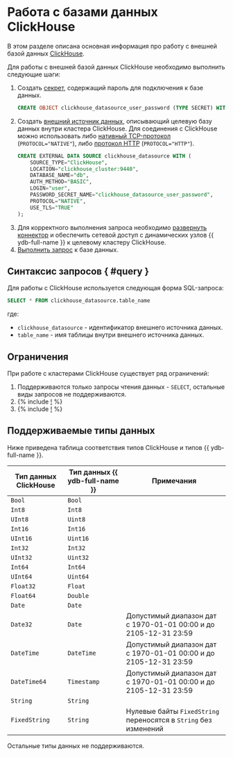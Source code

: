 # Работа с базами данных ClickHouse

В этом разделе описана основная информация про работу с внешней базой данных [ClickHouse](https://clickhouse.com).

Для работы с внешней базой данных ClickHouse необходимо выполнить следующие шаги:
1. Создать [секрет](../datamodel/secrets.md), содержащий пароль для подключения к базе данных.
    ```sql
    CREATE OBJECT clickhouse_datasource_user_password (TYPE SECRET) WITH (value = "<password>");
    ```
1. Создать [внешний источник данных](../datamodel/external_data_source.md), описывающий целевую базу данных внутри кластера ClickHouse.  Для соединения с ClickHouse можно использовать либо [нативный TCP-протокол](https://clickhouse.com/docs/ru/interfaces/tcp) (`PROTOCOL="NATIVE"`), либо [протокол HTTP](https://clickhouse.com/docs/ru/interfaces/http) (`PROTOCOL="HTTP"`).
    ```sql
    CREATE EXTERNAL DATA SOURCE clickhouse_datasource WITH (
        SOURCE_TYPE="ClickHouse", 
        LOCATION="clickhouse_cluster:9440", 
        DATABASE_NAME="db",
        AUTH_METHOD="BASIC",
        LOGIN="user",
        PASSWORD_SECRET_NAME="clickhouse_datasource_user_password",
        PROTOCOL="NATIVE",
        USE_TLS="TRUE"
    );
    ```
1. Для корректного выполнения запроса необходимо [развернуть коннектор](../../deploy/manual/deploy-ydb-federated-query.md) и обеспечить сетевой доступ с динамических узлов {{ ydb-full-name }} к целевому кластеру ClickHouse.
1. [Выполнить запрос](#query) к базе данных.


## Синтаксис запросов { #query }
Для работы с ClickHouse используется следующая форма SQL-запроса:

```sql
SELECT * FROM clickhouse_datasource.table_name
```

где:
- `clickhouse_datasource` - идентификатор внешнего источника данных.
- `table_name` - имя таблицы внутри внешнего источника данных.

## Ограничения

При работе с кластерами ClickHouse существует ряд ограничений:

1. Поддерживаются только запросы чтения данных - `SELECT`, остальные виды запросов не поддерживаются.
1. {% include [!](_includes/datetime_limits.md) %}
1. {% include [!](_includes/predicate_pushdown.md) %}

## Поддерживаемые типы данных

Ниже приведена таблица соответствия типов ClickHouse и типов {{ ydb-full-name }}.

|Тип данных ClickHouse|Тип данных {{ ydb-full-name }}|Примечания|
|---|----|------|
|`Bool`|`Bool`||
|`Int8`|`Int8`||
|`UInt8`|`Uint8`||
|`Int16`|`Int16`||
|`UInt16`|`Uint16`||
|`Int32`|`Int32`||
|`UInt32`|`Uint32`||
|`Int64`|`Int64`||
|`UInt64`|`Uint64`||
|`Float32`|`Float`||
|`Float64`|`Double`||
|`Date`|`Date`||
|`Date32`|`Date`|Допустимый диапазон дат с 1970-01-01 00:00 и до 2105-12-31 23:59|
|`DateTime`|`DateTime`|Допустимый диапазон дат с 1970-01-01 00:00 и до 2105-12-31 23:59|
|`DateTime64`|`Timestamp`|Допустимый диапазон дат с 1970-01-01 00:00 и до 2105-12-31 23:59|
|`String`|`String`||
|`FixedString`|`String`|Нулевые байты `FixedString` переносятся в `String` без изменений|

Остальные типы данных не поддерживаются.
